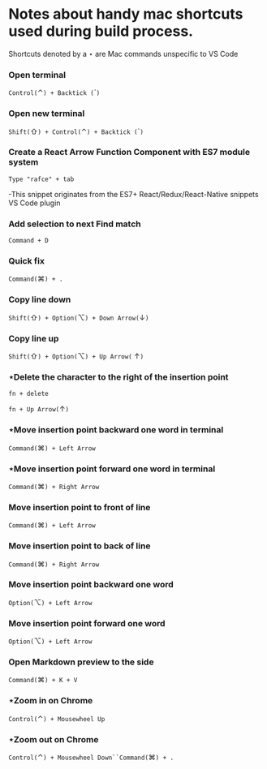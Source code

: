 # Notes about handy mac shortcuts used during build process.

Shortcuts denoted by a &#8902; are Mac commands unspecific to VS Code

### Open terminal
`Control(`⌃`) + Backtick (`&#96;`)`

### Open new terminal
`Shift(`⇧`) + Control(`⌃`) + Backtick (`&#96;`)`

### Create a React Arrow Function Component with ES7 module system
`Type "rafce" + tab`

-This snippet originates from the ES7+ React/Redux/React-Native snippets VS Code plugin

### Add selection to next Find match
`Command + D`

### Quick fix
`Command(`&#8984;`) + .`

### Copy line down
`Shift(`⇧`) + Option(`⌥`) + Down Arrow(`&#8595;`)`

### Copy line up
`Shift(`⇧`) + Option(`⌥`) + Up Arrow(`	&#8593;`)`

### &#8902;Delete the character to the right of the insertion point
`fn + delete`

`fn + Up Arrow(`&#8593;`)`

### &#8902;Move insertion point backward one word in terminal
`Command(`&#8984;`) + Left Arrow`

### &#8902;Move insertion point forward one word in terminal
`Command(`&#8984;`) + Right Arrow`

### Move insertion point to front of line
`Command(`&#8984;`) + Left Arrow`

### Move insertion point to back of line
`Command(`&#8984;`) + Right Arrow`

### Move insertion point backward one word
`Option(`⌥`) + Left Arrow`

### Move insertion point forward one word
`Option(`⌥`) + Left Arrow`

### Open Markdown preview to the side
`Command(`&#8984;`) + K + V`

### &#8902;Zoom in on Chrome
`Control(`⌃`) + Mousewheel Up`

### &#8902;Zoom out on Chrome
`Control(`⌃`) + Mousewheel Down``Command(`&#8984;`) + .`